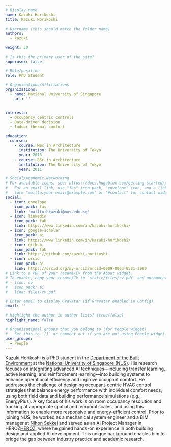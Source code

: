 ```yaml
---
# Display name
name: Kazuki Horikoshi
title: Kazuki Horikoshi

# Username (this should match the folder name)
authors:
  - kazuki
  
weight: 30

# Is this the primary user of the site?
superuser: false

# Role/position
role: PhD Student

# Organizations/Affiliations
organizations:
  - name: National University of Singapore
    url: ''


interests:
  - Occupancy centric controls 
  - Data-driven decision
  - Indoor thermal comfort

education:
  courses:
    - course: MSc in Architecture
      institution: The University of Tokyo
      year: 2013
    - course: BSc in Architecture
      institution: The University of Tokyo
      year: 2011

# Social/Academic Networking
# For available icons, see: https://docs.hugoblox.com/getting-started/page-builder/#icons
#   For an email link, use "fas" icon pack, "envelope" icon, and a link in the
#   form "mailto:your-email@example.com" or "#contact" for contact widget.
social:
  - icon: envelope
    icon_pack: fas
    link: 'mailto:hkazuki@nus.edu.sg'
  - icon: linkedin
    icon_pack: fab
    link: https://www.linkedin.com/in/kazuki-horikoshi/
  - icon: google-scholar
    icon_pack: ai
    link: https://www.linkedin.com/in/kazuki-horikoshi/
  - icon: github
    icon_pack: fab
    link: https://github.com/kazuki-horikoshi
  - icon: orcid
    icon_pack: ai
    link: https://orcid.org/my-orcid?orcid=0009-0003-0521-3099
# Link to a PDF of your resume/CV from the About widget.
# To enable, copy your resume/CV to `static/files/cv.pdf` and uncomment the lines below.
# - icon: cv
#   icon_pack: ai
#   link: files/cv.pdf

# Enter email to display Gravatar (if Gravatar enabled in Config)
email: ''

# Highlight the author in author lists? (true/false)
highlight_name: false

# Organizational groups that you belong to (for People widget)
#   Set this to `[]` or comment out if you are not using People widget.
user_groups:
  - People
---
```


Kazuki Horikoshi is a PhD student in the [Department of the Built Environment](https://cde.nus.edu.sg/dbe/) at the [National University of Singapore (NUS)](http://www.nus.edu.sg). His research focuses on integrating advanced AI techniques—including transfer learning, active learning, and reinforcement learning—into building systems to enhance operational efficiency and improve occupant comfort.
He addresses the challenge of designing occupant-centric HVAC control strategies that balance energy performance with individual comfort needs, using both field data and building performance simulations (e.g., EnergyPlus).
A key focus of his work is on room occupancy resolution and tracking at appropriate spatial and temporal scales, and using this information to enable more responsive and energy-efficient control.
Prior to joining NUS, he worked as a mechanical system engineer and a BIM manager at [Nihon Sekkei](https://www.nihonsekkei.co.jp/?lang=en) and served as an AI Project Manager in HEROZ[HEROZ](https://heroz.co.jp/en/), where he gained hands-on experience in both building design and applied AI development. This unique background enables him to bridge the gap between industry practice and academic research.